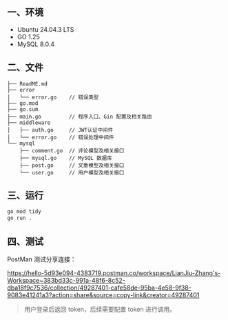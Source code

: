 ## 一、环境

* Ubuntu 24.04.3 LTS
* GO 1.25
* MySQL 8.0.4

## 二、文件

```
├── ReadME.md
├── error
│   └── error.go    // 错误类型
├── go.mod
├── go.sum
├── main.go         // 程序入口、Gin 配置及相关路由
├── middleware
│   ├── auth.go     // JWT认证中间件
│   └── error.go    // 错误处理中间件
└── mysql
    ├── comment.go  // 评论模型及相关接口
    ├── mysql.go    // MySQL 数据库
    ├── post.go     // 文章模型及相关接口
    └── user.go     // 用户模型及相关接口
```

## 三、运行

```bash
go mod tidy
go run .
```

## 四、测试

PostMan 测试分享连接：

https://hello-5d93e094-4383719.postman.co/workspace/LianJiu-Zhang's-Workspace~383bd33c-991a-48f6-8c52-dba18f9c7536/collection/49287401-cafe58de-95ba-4e58-9f38-9083e41241a3?action=share&source=copy-link&creator=49287401

> 用户登录后返回 token，后续需要配置 token 进行调用。



















